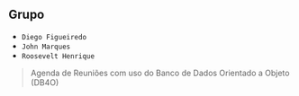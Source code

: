 ## Grupo

- `Diego Figueiredo`
- `John Marques`
- `Roosevelt Henrique`

> Agenda de Reuniões com uso do Banco de Dados Orientado a Objeto (DB4O)
